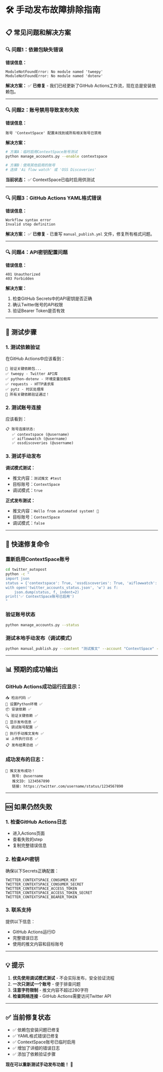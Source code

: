 # 🛠️ 手动发布故障排除指南

## 📋 常见问题和解决方案

### 🔍 问题1：依赖包缺失错误

**错误信息：**
```
ModuleNotFoundError: No module named 'tweepy'
ModuleNotFoundError: No module named 'dotenv'
```

**解决方案：**
✅ **已修复** - 我们已经更新了GitHub Actions工作流，现在总是安装依赖包。

---

### 🔍 问题2：账号禁用导致发布失败

**错误信息：**
```
账号 'ContextSpace' 配置未找到或所有相关账号已禁用
```

**解决方案：**
```bash
# 方案A：临时启用ContextSpace账号测试
python manage_accounts.py --enable contextspace

# 方案B：使用其他启用的账号
# 选择 'Ai flow watch' 或 'OSS Discoveries'
```

**当前状态：** ✅ ContextSpace已临时启用供测试

---

### 🔍 问题3：GitHub Actions YAML格式错误

**错误信息：**
```
Workflow syntax error
Invalid step definition
```

**解决方案：**
✅ **已修复** - 已重写 `manual_publish.yml` 文件，修复所有格式问题。

---

### 🔍 问题4：API密钥配置问题

**错误信息：**
```
401 Unauthorized
403 Forbidden
```

**解决方案：**
1. 检查GitHub Secrets中的API密钥是否正确
2. 确认Twitter账号的API权限
3. 验证Bearer Token是否有效

---

## 🚀 测试步骤

### 1. 测试依赖验证
在GitHub Actions中应该看到：
```
🧪 验证关键依赖包...
✅ tweepy - Twitter API库
✅ python-dotenv - 环境变量加载库
✅ requests - HTTP请求库
✅ pytz - 时区处理库
🎉 所有关键依赖验证通过！
```

### 2. 测试账号连接
应该看到：
```
📋 账号连接状态:
   ✅ contextspace (@username)
   ✅ aiflowwatch (@username)
   ✅ ossdiscoveries (@username)
```

### 3. 测试手动发布
**调试模式测试：**
- 推文内容：`测试推文 #test`
- 目标账号：`ContextSpace`
- 调试模式：`true`

**正式发布测试：**
- 推文内容：`Hello from automated system! 🤖`
- 目标账号：`ContextSpace`
- 调试模式：`false`

---

## 🔧 快速修复命令

### 重新启用ContextSpace账号
```bash
cd twitter_autopost
python -c "
import json
status = {'contextspace': True, 'ossdiscoveries': True, 'aiflowwatch': True, 'opensourcereader': True, 'default': True}
with open('twitter_accounts_status.json', 'w') as f:
    json.dump(status, f, indent=2)
print('✅ ContextSpace账号已启用')
"
```

### 验证账号状态
```bash
python manage_accounts.py --status
```

### 测试本地手动发布（调试模式）
```bash
python manual_publish.py --content "测试推文" --account "ContextSpace" --debug
```

---

## 📊 预期的成功输出

### GitHub Actions成功运行应显示：

```
📥 检出代码 ✅
🐍 设置Python环境 ✅  
📦 安装依赖 ✅
🔍 验证关键依赖 ✅
📝 显示发布信息 ✅
🔍 调试账号配置 ✅
🚀 执行手动推文发布 ✅
📊 上传执行日志 ✅
📋 发布结果总结 ✅
```

### 成功发布的日志：
```
🎉 推文发布成功！
   账号: @username
   推文ID: 1234567890
   链接: https://twitter.com/username/status/1234567890
```

---

## 🆘 如果仍然失败

### 1. 检查GitHub Actions日志
- 进入Actions页面
- 查看失败的step
- 复制完整错误信息

### 2. 检查API密钥
确保以下Secrets正确配置：
```
TWITTER_CONTEXTSPACE_CONSUMER_KEY
TWITTER_CONTEXTSPACE_CONSUMER_SECRET  
TWITTER_CONTEXTSPACE_ACCESS_TOKEN
TWITTER_CONTEXTSPACE_ACCESS_TOKEN_SECRET
TWITTER_CONTEXTSPACE_BEARER_TOKEN
```

### 3. 联系支持
提供以下信息：
- GitHub Actions运行ID
- 完整错误日志
- 使用的推文内容和目标账号

---

## 💡 提示

1. **优先使用调试模式测试** - 不会实际发布，安全验证流程
2. **一次只测试一个账号** - 便于排查问题
3. **注意字符限制** - 推文内容不超过280字符
4. **检查网络连接** - GitHub Actions需要访问Twitter API

---

## ✅ 当前修复状态

- ✅ 依赖包安装问题已修复
- ✅ YAML格式错误已修复  
- ✅ ContextSpace账号已临时启用
- ✅ 增加了详细的错误日志
- ✅ 添加了依赖验证步骤

**现在可以重新测试手动发布功能！** 🚀 